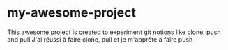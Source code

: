 # my-awesome-project
This awesome project is created to experiment git notions like clone, push and pull
J'ai réussi à faire clone, pull et je m'apprête à faire push
